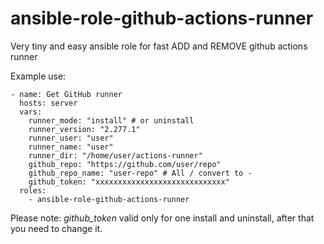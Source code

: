 # ansible-role-github-actions-runner

Very tiny and easy ansible role for fast ADD and REMOVE github actions runner

Example use:
```
- name: Get GitHub runner
  hosts: server
  vars:
    runner_mode: "install" # or uninstall
    runner_version: "2.277.1"
    runner_user: "user"
    runner_name: "user"
    runner_dir: "/home/user/actions-runner"
    github_repo: "https://github.com/user/repo"
    github_repo_name: "user-repo" # All / convert to -
    github_token: "xxxxxxxxxxxxxxxxxxxxxxxxxxxxx"
  roles:
    - ansible-role-github-actions-runner

```

Please note: *github_token* valid only for one install and uninstall, after that you need to change it.
